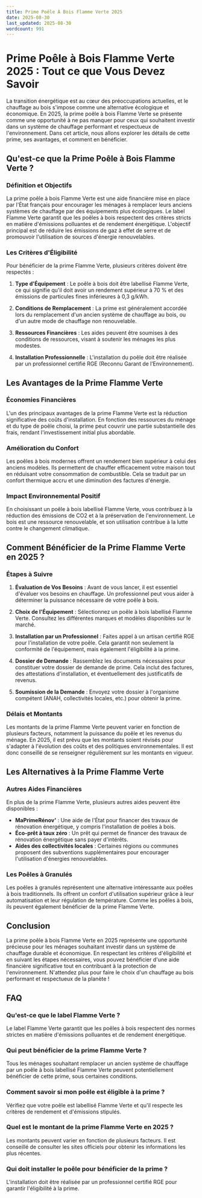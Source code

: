 ```yaml
---
title: Prime Poêle À Bois Flamme Verte 2025
date: 2025-08-30
last_updated: 2025-08-30
wordcount: 991
---
```


# Prime Poêle à Bois Flamme Verte 2025 : Tout ce que Vous Devez Savoir

La transition énergétique est au cœur des préoccupations actuelles, et le chauffage au bois s'impose comme une alternative écologique et économique. En 2025, la prime poêle à bois Flamme Verte se présente comme une opportunité à ne pas manquer pour ceux qui souhaitent investir dans un système de chauffage performant et respectueux de l'environnement. Dans cet article, nous allons explorer les détails de cette prime, ses avantages, et comment en bénéficier.

## Qu'est-ce que la Prime Poêle à Bois Flamme Verte ?

### Définition et Objectifs

La prime poêle à bois Flamme Verte est une aide financière mise en place par l'État français pour encourager les ménages à remplacer leurs anciens systèmes de chauffage par des équipements plus écologiques. Le label Flamme Verte garantit que les poêles à bois respectent des critères stricts en matière d'émissions polluantes et de rendement énergétique. L'objectif principal est de réduire les émissions de gaz à effet de serre et de promouvoir l'utilisation de sources d'énergie renouvelables.

### Les Critères d'Éligibilité

Pour bénéficier de la prime Flamme Verte, plusieurs critères doivent être respectés :

1. **Type d'Équipement** : Le poêle à bois doit être labellisé Flamme Verte, ce qui signifie qu'il doit avoir un rendement supérieur à 70 % et des émissions de particules fines inférieures à 0,3 g/kWh.
   
2. **Conditions de Remplacement** : La prime est généralement accordée lors du remplacement d'un ancien système de chauffage au bois, ou d'un autre mode de chauffage non renouvelable.

3. **Ressources Financières** : Les aides peuvent être soumises à des conditions de ressources, visant à soutenir les ménages les plus modestes.

4. **Installation Professionnelle** : L'installation du poêle doit être réalisée par un professionnel certifié RGE (Reconnu Garant de l’Environnement).

## Les Avantages de la Prime Flamme Verte

### Économies Financières

L'un des principaux avantages de la prime Flamme Verte est la réduction significative des coûts d'installation. En fonction des ressources du ménage et du type de poêle choisi, la prime peut couvrir une partie substantielle des frais, rendant l'investissement initial plus abordable.

### Amélioration du Confort

Les poêles à bois modernes offrent un rendement bien supérieur à celui des anciens modèles. Ils permettent de chauffer efficacement votre maison tout en réduisant votre consommation de combustible. Cela se traduit par un confort thermique accru et une diminution des factures d'énergie.

### Impact Environnemental Positif

En choisissant un poêle à bois labellisé Flamme Verte, vous contribuez à la réduction des émissions de CO2 et à la préservation de l'environnement. Le bois est une ressource renouvelable, et son utilisation contribue à la lutte contre le changement climatique.

## Comment Bénéficier de la Prime Flamme Verte en 2025 ?

### Étapes à Suivre

1. **Évaluation de Vos Besoins** : Avant de vous lancer, il est essentiel d'évaluer vos besoins en chauffage. Un professionnel peut vous aider à déterminer la puissance nécessaire de votre poêle à bois.

2. **Choix de l'Équipement** : Sélectionnez un poêle à bois labellisé Flamme Verte. Consultez les différentes marques et modèles disponibles sur le marché.

3. **Installation par un Professionnel** : Faites appel à un artisan certifié RGE pour l'installation de votre poêle. Cela garantit non seulement la conformité de l'équipement, mais également l'éligibilité à la prime.

4. **Dossier de Demande** : Rassemblez les documents nécessaires pour constituer votre dossier de demande de prime. Cela inclut des factures, des attestations d'installation, et éventuellement des justificatifs de revenus.

5. **Soumission de la Demande** : Envoyez votre dossier à l'organisme compétent (ANAH, collectivités locales, etc.) pour obtenir la prime.

### Délais et Montants

Les montants de la prime Flamme Verte peuvent varier en fonction de plusieurs facteurs, notamment la puissance du poêle et les revenus du ménage. En 2025, il est prévu que les montants soient révisés pour s'adapter à l'évolution des coûts et des politiques environnementales. Il est donc conseillé de se renseigner régulièrement sur les montants en vigueur.

## Les Alternatives à la Prime Flamme Verte

### Autres Aides Financières

En plus de la prime Flamme Verte, plusieurs autres aides peuvent être disponibles :

- **MaPrimeRénov'** : Une aide de l'État pour financer des travaux de rénovation énergétique, y compris l'installation de poêles à bois.
- **Éco-prêt à taux zéro** : Un prêt qui permet de financer des travaux de rénovation énergétique sans payer d'intérêts.
- **Aides des collectivités locales** : Certaines régions ou communes proposent des subventions supplémentaires pour encourager l'utilisation d'énergies renouvelables.

### Les Poêles à Granulés

Les poêles à granulés représentent une alternative intéressante aux poêles à bois traditionnels. Ils offrent un confort d'utilisation supérieur grâce à leur automatisation et leur régulation de température. Comme les poêles à bois, ils peuvent également bénéficier de la prime Flamme Verte.

## Conclusion

La prime poêle à bois Flamme Verte en 2025 représente une opportunité précieuse pour les ménages souhaitant investir dans un système de chauffage durable et économique. En respectant les critères d'éligibilité et en suivant les étapes nécessaires, vous pouvez bénéficier d'une aide financière significative tout en contribuant à la protection de l'environnement. N'attendez plus pour faire le choix d'un chauffage au bois performant et respectueux de la planète !

## FAQ

### Qu'est-ce que le label Flamme Verte ?

Le label Flamme Verte garantit que les poêles à bois respectent des normes strictes en matière d'émissions polluantes et de rendement énergétique.

### Qui peut bénéficier de la prime Flamme Verte ?

Tous les ménages souhaitant remplacer un ancien système de chauffage par un poêle à bois labellisé Flamme Verte peuvent potentiellement bénéficier de cette prime, sous certaines conditions.

### Comment savoir si mon poêle est éligible à la prime ?

Vérifiez que votre poêle est labellisé Flamme Verte et qu'il respecte les critères de rendement et d'émissions stipulés.

### Quel est le montant de la prime Flamme Verte en 2025 ?

Les montants peuvent varier en fonction de plusieurs facteurs. Il est conseillé de consulter les sites officiels pour obtenir les informations les plus récentes.

### Qui doit installer le poêle pour bénéficier de la prime ?

L'installation doit être réalisée par un professionnel certifié RGE pour garantir l'éligibilité à la prime.